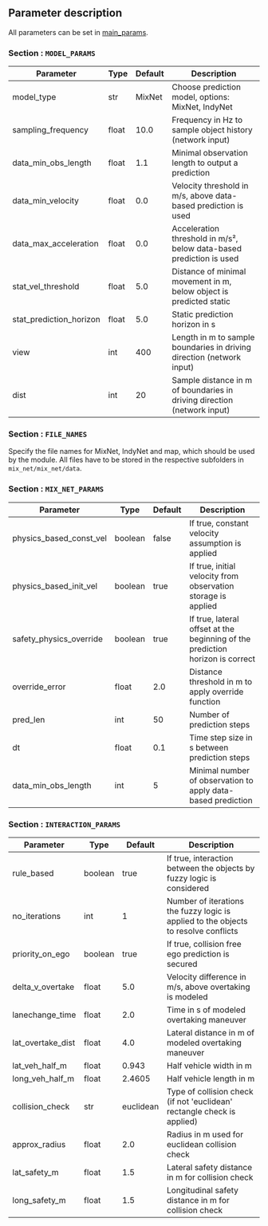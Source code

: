 ## Parameter description
All parameters can be set in [main_params](main_params.ini).

### Section : `MODEL_PARAMS`

| Parameter | Type | Default | Description
| ------------- | ------------- | ------ | ----- |
model_type | str | MixNet | Choose prediction model, options: MixNet, IndyNet|
sampling_frequency | float | 10.0 | Frequency in Hz to sample object history (network input) |
data_min_obs_length | float | 1.1 | Minimal observation length to output a prediction |
data_min_velocity | float | 0.0 | Velocity threshold in m/s, above data-based prediction is used |
data_max_acceleration | float | 0.0 | Acceleration threshold in m/s², below data-based prediction is used |
stat_vel_threshold | float | 5.0 | Distance of minimal movement in m, below object is predicted static |
stat_prediction_horizon | float | 5.0 | Static prediction horizon in s |
view | int | 400 | Length in m to sample boundaries in driving direction (network input) |
dist | int | 20 | Sample distance in m of boundaries in driving direction (network input) |

### Section : `FILE_NAMES`
Specify the file names for MixNet, IndyNet and map, which should be used by the module. All files have to be stored in the respective subfolders in `mix_net/mix_net/data`.


### Section : `MIX_NET_PARAMS`
| Parameter | Type | Default | Description
| ------------- | ------------- | ------ | ----- |
physics_based_const_vel | boolean | false | If true, constant velocity assumption is applied |
physics_based_init_vel | boolean| true | If true, initial velocity from observation storage is applied |
safety_physics_override | boolean | true | If true, lateral offset at the beginning of the prediction horizon is correct |
override_error | float | 2.0 | Distance threshold in m to apply override function |
pred_len | int | 50 | Number of prediction steps
dt | float | 0.1 | Time step size in s between prediction steps |
data_min_obs_length | int | 5 | Minimal number of observation to apply data-based prediction


### Section : `INTERACTION_PARAMS`
| Parameter | Type | Default | Description
| ------------- | ------------- | ------ | ----- |
rule_based | boolean | true | If true, interaction between the objects by fuzzy logic is considered |
no_iterations | int | 1 | Number of iterations the fuzzy logic is applied to the objects to resolve conflicts |
priority_on_ego | boolean | true | If true, collision free ego prediction is secured
delta_v_overtake | float | 5.0 | Velocity difference in m/s, above overtaking is modeled |
lanechange_time | float | 2.0 | Time in s of modeled overtaking maneuver |
lat_overtake_dist | float | 4.0 | Lateral distance in m of modeled overtaking maneuver |
lat_veh_half_m | float | 0.943 | Half vehicle width in m |
long_veh_half_m | float | 2.4605| Half vehicle length in m |
collision_check | str | euclidean | Type of collision check (if not 'euclidean' rectangle check is applied) |
approx_radius | float | 2.0 | Radius in m used for euclidean collision check |
lat_safety_m | float | 1.5 | Lateral safety distance in m for collision check |
long_safety_m | float | 1.5 | Longitudinal safety distance in m for collision check |

